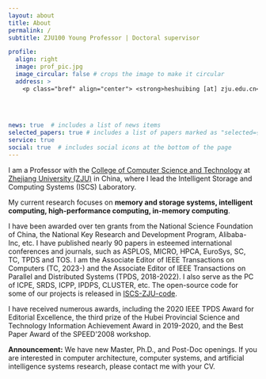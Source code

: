 ```yaml
---
layout: about
title: About
permalink: /
subtitle: ZJU100 Young Professor | Doctoral supervisor 

profile:
  align: right
  image: prof_pic.jpg
  image_circular: false # crops the image to make it circular
  address: >
    <p class="bref" align="center"> <strong>heshuibing [at] zju.edu.cn</strong></p>
    
    
    

news: true  # includes a list of news items
selected_papers: true # includes a list of papers marked as "selected={true}"
service: true
social: true  # includes social icons at the bottom of the page
---
```


<!-- # Write your biography here. Tell the world about yourself. Link to your favorite [subreddit](http://reddit.com). You can put a picture in, too. The code is already in, just name your picture `prof_pic.jpg` and put it in the `img/` folder.

# Put your address / P.O. box / other info right below your picture. You can also disable any these elements by editing `profile` property of the YAML header of your `_pages/about.md`. Edit `_bibliography/papers.bib` and Jekyll will render your [publications page](/al-folio/publications/) automatically.

# Link to your social media connections, too. This theme is set up to use [Font Awesome icons](http://fortawesome.github.io/Font-Awesome/) and [Academicons](https://jpswalsh.github.io/academicons/), like the ones below. Add your Facebook, Twitter, LinkedIn, Google Scholar, or just disable all of them. -->

I am a Professor with the [College of Computer
Science and Technology](http://www.en.cs.zju.edu.cn/) at [Zhejiang
University (ZJU)](https://www.zju.edu.cn/english/) in China,
where I lead the Intelligent Storage and Computing Systems (ISCS)
Laboratory. 
<!-- I obtained my Ph.D. in computer science and technology from Huazhong University of Science and
Technology in 2009, and was a postdoctor at the Illinois
Institute of Technology from 2011 to 2015. -->
My current research focuses on **memory and storage systems, intelligent
computing, high-performance computing, in-memory computing**.
<!-- Systems for AI, Storage Systems, Non-Volatile Memory, Processing in Memory -->
<!-- AI/ML systems, high-performance computing, storage systems, non-volatile memory,
and in-memory computing -->

I have been awarded over ten grants from the National Science Foundation of
China, the National Key Research and Development Program,
Alibaba-Inc, etc.
I have published nearly 90 papers in esteemed international
conferences and journals, such as ASPLOS, MICRO, HPCA, EuroSys, SC, TC,
TPDS and TOS. I am the Associate Editor of IEEE Transactions
on Computers (TC, 2023-) and the Associate Editor of IEEE Transactions
on Parallel and Distributed Systems (TPDS, 2018-2022). 
I also serve as the PC of ICPE, SRDS, ICPP, IPDPS, CLUSTER, etc. 
The open-source code for some of our projects is released in
[ISCS-ZJU-code](https://github.com/ISCS-ZJU).

I have received numerous awards, including the 2020 IEEE TPDS
Award for Editorial Excellence, the third prize of the Hubei
Provincial Science and Technology Information Achievement
Award in 2019-2020, and the Best Paper Award of the
SPEED'2008 workshop.

**Announcement:** We have new Master, Ph.D., and Post-Doc
openings. If you are interested in computer architecture,
computer systems, and artificial intelligence systems research,
please contact me with your CV.